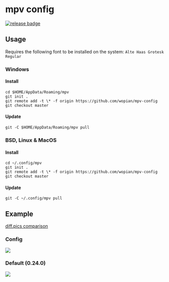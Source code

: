 # mpv config

[![release badge]][release]

## Usage

Requires the following font to be installed on the system: `Alte Haas Grotesk Regular`

### Windows

#### Install

```console
cd $HOME/AppData/Roaming/mpv
git init .
git remote add -t \* -f origin https://github.com/wopian/mpv-config
git checkout master
```

#### Update

```console
git -C $HOME/AppData/Roaming/mpv pull
```

### BSD, Linux & MacOS

#### Install

```console
cd ~/.config/mpv
git init .
git remote add -t \* -f origin https://github.com/wopian/mpv-config
git checkout master
```

#### Update

```console
git -C ~/.config/mpv pull
```

## Example

[diff.pics comparison](http://diff.pics/UasGxbWi3k4W/1)

### Config

![](https://i.imgur.com/qamsvtC.jpg)

### Default (0.24.0)

![](https://i.imgur.com/UTUPumd.jpg)

[release]:https://github.com/wopian/mpv-config/releases
[release badge]:https://flat.badgen.net/github/release/wopian/mpv-config
